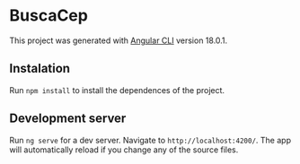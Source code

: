 # BuscaCep

This project was generated with [Angular CLI](https://github.com/angular/angular-cli) version 18.0.1.

## Instalation
Run `npm install` to install the dependences of the project.

## Development server

Run `ng serve` for a dev server. Navigate to `http://localhost:4200/`. The app will automatically reload if you change any of the source files.